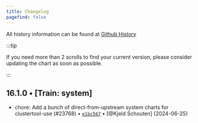 ```yaml
---
title: Changelog
pagefind: false
---
```


All history information can be found at [Github History](https://github.com/truecharts/charts/commits/master/charts/system/intel-device-plugins-operator)

:::tip

If you need more than 2 scrolls to find your current version, please consider updating the chart as soon as possible.

:::

## 16.1.0 • [Train: system]

- chore: Add a bunch of direct-from-upstream system charts for clustertool-use (#23768) • [`e1bc567`](https://github.com/truecharts/charts/commit/e1bc5676c686f29322d66bd7e71f4c41c411ecf5) • [@Kjeld Schouten] (2024-06-25)
